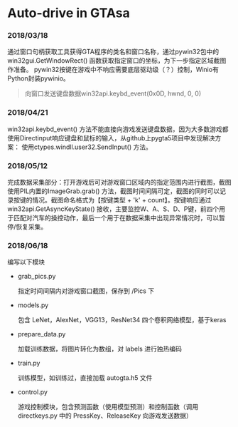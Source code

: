 # Auto-drive in GTAsa

### 2018/03/18

通过窗口句柄获取工具获得GTA程序的类名和窗口名称，通过pywin32包中的win32gui.GetWindowRect() 函数获取指定窗口的坐标，为下一步指定区域截图作准备。
pywin32按键在游戏中不响应需要底层驱动级（？）控制，Winio有Python封装pywinio。

>向窗口发送键盘数据win32api.keybd_event(0x0D, hwnd, 0, 0)

### 2018/04/21

win32api.keybd_event() 方法不能直接向游戏发送键盘数据，因为大多数游戏都使用Directinput响应键盘和鼠标的输入，从github上pygta5项目中发现解决方案：
使用ctypes.windll.user32.SendInput() 方法。

### 2018/05/12

完成数据采集部分：打开游戏后可对游戏窗口区域内的指定范围内进行截图，截图使用PIL内置的ImageGrab.grab() 方法，截图时间间隔可定，截图的同时可以记录按键的情况。截图命名格式为【按键类型 + 'k' + count】。按键响应通过 win32api.GetAsyncKeyState() 接收，主要监控W、A、S、D、P键，前四个用于匹配对汽车的操控动作，最后一个用于在数据采集中出现异常情况时，可以暂停/恢复采集。

### 2018/06/18

编写以下模块

- grab_pics.py

  指定时间间隔内对游戏窗口截图，保存到 /Pics 下

- models.py

  包含 LeNet，AlexNet，VGG13，ResNet34 四个卷积网络模型，基于keras

- prepare_data.py

  加载训练数据，将图片转化为数组，对 labels 进行独热编码

- train.py

  训练模型，如训练过，直接加载 autogta.h5 文件

- control.py

  游戏控制模块，包含预测函数（使用模型预测）和控制函数（调用directkeys.py 中的 PressKey、ReleaseKey 向游戏发送数据）

